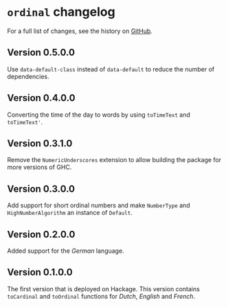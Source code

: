 # `ordinal` changelog

For a full list of changes, see the history on [GitHub](https://github.com/hapytex/ordinal).

## Version 0.5.0.0

Use `data-default-class` instead of `data-default` to reduce the number of dependencies.

## Version 0.4.0.0

Converting the time of the day to words by using `toTimeText` and `toTimeText'`.

## Version 0.3.1.0

Remove the `NumericUnderscores` extension to allow building the package for more
versions of GHC.

## Version 0.3.0.0

Add support for short ordinal numbers and make `NumberType` and `HighNumberAlgorithm`
an instance of `Default`.

## Version 0.2.0.0

Added support for the *German* language.

## Version 0.1.0.0

The first version that is deployed on Hackage. This version contains
`toCardinal` and `toOrdinal` functions for *Dutch*, *English* and *French*.
